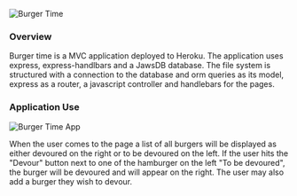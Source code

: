 ![Burger Time](public/assets/images/burgertime.png)

### Overview

Burger time is a MVC application deployed to Heroku.  The application uses express, express-handlbars and a JawsDB database.  The file system is structured with a connection to the database and orm queries as its model, express as a router, a javascript controller and handlebars for the pages.  

### Application Use

![Burger Time App](public/assets/images/burgertime.jpg)

When the user comes to the page a list of all burgers will be displayed as either devoured on the right or to be devoured on the left.  If the user hits the "Devour" button next to one of the hamburger on the left "To be devoured", the burger will be devoured and will appear on the right.  The user may also add a burger they wish to devour.  